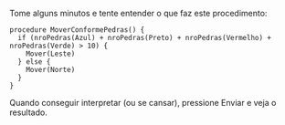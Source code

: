 Tome alguns minutos e tente entender o que faz este procedimento:

``` gobstones
procedure MoverConformePedras() {
  if (nroPedras(Azul) + nroPedras(Preto) + nroPedras(Vermelho) + nroPedras(Verde) > 10) {
    Mover(Leste)
  } else {
    Mover(Norte)
  }
}
```

Quando conseguir interpretar (ou se cansar), pressione Enviar e veja o resultado.